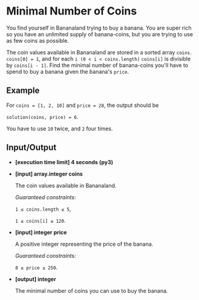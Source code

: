 # Minimal Number of Coins

You find yourself in Bananaland trying to buy a banana. You are super rich so you have an unlimited supply of banana-coins, but you are trying to use as few coins as possible.

The coin values available in Bananaland are stored in a sorted array `coins`. `coins[0] = 1`, and for each `i (0 < i < coins.length)` `coins[i]` is divisible by `coins[i - 1]`. Find the minimal number of banana-coins you'll have to spend to buy a banana given the banana's `price`.

## Example

For `coins = [1, 2, 10]` and `price = 28`, the output should be

`solution(coins, price) = 6`.

You have to use `10` twice, and `2` four times.

## Input/Output

- **[execution time limit] 4 seconds (py3)**

- **[input] array.integer coins**

	The coin values available in Bananaland.

	*Guaranteed constraints:*

	`1 ≤ coins.length ≤ 5`,

	`1 ≤ coins[i] ≤ 120`.

- **[input] integer price**

	A positive integer representing the price of the banana.

	*Guaranteed constraints:*

	`8 ≤ price ≤ 250`.

- **[output] integer**

	The minimal number of coins you can use to buy the banana.
